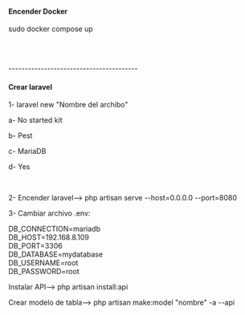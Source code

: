 <h4>Encender Docker</h4>
<p>sudo docker compose up</p>
</br>
</br>
<p>----------------------------------------</p>
<h4>Crear laravel</h4>
<p>1- laravel new "Nombre del archibo"</p>
  <p>a- No started kit</p>
  <p>b- Pest</p>
  <p>c- MariaDB</p>
  <p>d- Yes</p>
</br>
<p>2- Encender laravel-->  php artisan serve --host=0.0.0.0 --port=8080 </p>
<p>3- Cambiar archivo .env:</p>
<p>
  DB_CONNECTION=mariadb</br>
  DB_HOST=192.168.8.109</br>
  DB_PORT=3306</br>
  DB_DATABASE=mydatabase</br>
  DB_USERNAME=root</br>
  DB_PASSWORD=root</br>
</p>

<p>Instalar API--> php artisan install:api</p>
<p>Crear modelo de tabla--> php artisan make:model "nombre" -a --api</p>
